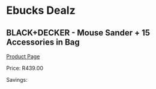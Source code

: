 
# Ebucks Dealz
## BLACK+DECKER - Mouse Sander + 15 Accessories in Bag
[Product Page](https://www.ebucks.com/web/shop/productSelected.do?prodId=1153085132&catId=336131644)

Price: R439.00

Savings: 


	